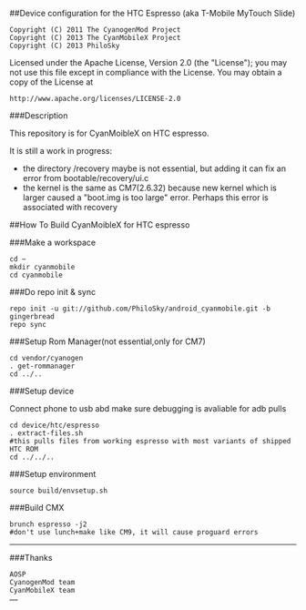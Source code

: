 ##Device configuration for the HTC Espresso (aka T-Mobile MyTouch Slide)

	Copyright (C) 2011 The CyanogenMod Project
	Copyright (C) 2013 The CyanMobileX Project
	Copyright (C) 2013 PhiloSky

 Licensed under the Apache License, Version 2.0 (the "License");
 you may not use this file except in compliance with the License.
 You may obtain a copy of the License at

	http://www.apache.org/licenses/LICENSE-2.0


###Description

This repository is for CyanMoibleX on HTC espresso.

It is still a work in progress:

* the directory /recovery maybe is not essential, but adding it can fix an error from bootable/recovery/ui.c
* the kernel is the same as CM7(2.6.32) because new kernel which is larger caused a "boot.img is too large" error. Perhaps this error is associated with recovery

##How To Build CyanMoibleX for HTC espresso

###Make a workspace

	cd ~
	mkdir cyanmobile
	cd cyanmobile

###Do repo init & sync

	repo init -u git://github.com/PhiloSky/android_cyanmobile.git -b gingerbread
	repo sync

###Setup Rom Manager(not essential,only for CM7)

	cd vendor/cyanogen
	. get-rommanager
	cd ../..

###Setup device

Connect phone to usb abd make sure debugging is avaliable for adb pulls

	cd device/htc/espresso
	. extract-files.sh
	#this pulls files from working espresso with most variants of shipped HTC ROM
	cd ../../..


###Setup environment

	source build/envsetup.sh

###Build CMX

	brunch espresso -j2
	#don't use lunch+make like CM9, it will cause proguard errors

---
###Thanks

	AOSP
	CyanogenMod team
	CyanMobileX team
	……